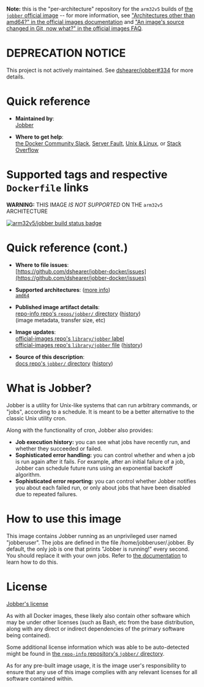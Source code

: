 <!--

********************************************************************************

WARNING:

    DO NOT EDIT "jobber/README.md"

    IT IS AUTO-GENERATED

    (from the other files in "jobber/" combined with a set of templates)

********************************************************************************

-->

**Note:** this is the "per-architecture" repository for the `arm32v5` builds of [the `jobber` official image](https://hub.docker.com/_/jobber) -- for more information, see ["Architectures other than amd64?" in the official images documentation](https://github.com/docker-library/official-images#architectures-other-than-amd64) and ["An image's source changed in Git, now what?" in the official images FAQ](https://github.com/docker-library/faq#an-images-source-changed-in-git-now-what).

# **DEPRECATION NOTICE**

This project is not actively maintained. See [dshearer/jobber#334](https://github.com/dshearer/jobber/pull/334) for more details.

# Quick reference

-	**Maintained by**:  
	[Jobber](https://github.com/dshearer/jobber-docker)

-	**Where to get help**:  
	[the Docker Community Slack](https://dockr.ly/comm-slack), [Server Fault](https://serverfault.com/help/on-topic), [Unix & Linux](https://unix.stackexchange.com/help/on-topic), or [Stack Overflow](https://stackoverflow.com/help/on-topic)

# Supported tags and respective `Dockerfile` links

**WARNING:** THIS IMAGE *IS NOT SUPPORTED* ON THE `arm32v5` ARCHITECTURE

[![arm32v5/jobber build status badge](https://img.shields.io/jenkins/s/https/doi-janky.infosiftr.net/job/multiarch/job/arm32v5/job/jobber.svg?label=arm32v5/jobber%20%20build%20job)](https://doi-janky.infosiftr.net/job/multiarch/job/arm32v5/job/jobber/)

# Quick reference (cont.)

-	**Where to file issues**:  
	[https://github.com/dshearer/jobber-docker/issues](https://github.com/dshearer/jobber-docker/issues)

-	**Supported architectures**: ([more info](https://github.com/docker-library/official-images#architectures-other-than-amd64))  
	[`amd64`](https://hub.docker.com/r/amd64/jobber/)

-	**Published image artifact details**:  
	[repo-info repo's `repos/jobber/` directory](https://github.com/docker-library/repo-info/blob/master/repos/jobber) ([history](https://github.com/docker-library/repo-info/commits/master/repos/jobber))  
	(image metadata, transfer size, etc)

-	**Image updates**:  
	[official-images repo's `library/jobber` label](https://github.com/docker-library/official-images/issues?q=label%3Alibrary%2Fjobber)  
	[official-images repo's `library/jobber` file](https://github.com/docker-library/official-images/blob/master/library/jobber) ([history](https://github.com/docker-library/official-images/commits/master/library/jobber))

-	**Source of this description**:  
	[docs repo's `jobber/` directory](https://github.com/docker-library/docs/tree/master/jobber) ([history](https://github.com/docker-library/docs/commits/master/jobber))

# What is Jobber?

Jobber is a utility for Unix-like systems that can run arbitrary commands, or "jobs", according to a schedule. It is meant to be a better alternative to the classic Unix utility cron.

Along with the functionality of cron, Jobber also provides:

-	**Job execution history:** you can see what jobs have recently run, and whether they succeeded or failed.
-	**Sophisticated error handling:** you can control whether and when a job is run again after it fails. For example, after an initial failure of a job, Jobber can schedule future runs using an exponential backoff algorithm.
-	**Sophisticated error reporting:** you can control whether Jobber notifies you about each failed run, or only about jobs that have been disabled due to repeated failures.

# How to use this image

This image contains Jobber running as an unprivileged user named "jobberuser". The jobs are defined in the file /home/jobberuser/.jobber. By default, the only job is one that prints "Jobber is running!" every second. You should replace it with your own jobs. Refer to [the documentation](https://dshearer.github.io/jobber/doc/v1.4/#jobfile) to learn how to do this.

# License

[Jobber's license](https://github.com/dshearer/jobber/blob/master/LICENSE)

As with all Docker images, these likely also contain other software which may be under other licenses (such as Bash, etc from the base distribution, along with any direct or indirect dependencies of the primary software being contained).

Some additional license information which was able to be auto-detected might be found in [the `repo-info` repository's `jobber/` directory](https://github.com/docker-library/repo-info/tree/master/repos/jobber).

As for any pre-built image usage, it is the image user's responsibility to ensure that any use of this image complies with any relevant licenses for all software contained within.
